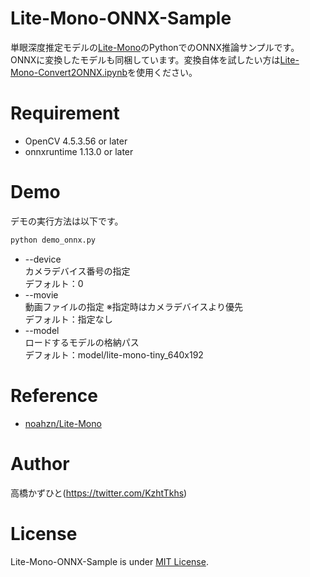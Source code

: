 # Lite-Mono-ONNX-Sample
単眼深度推定モデルの[Lite-Mono](https://github.com/noahzn/Lite-Mono)のPythonでのONNX推論サンプルです。<br>
ONNXに変換したモデルも同梱しています。変換自体を試したい方は[Lite-Mono-Convert2ONNX.ipynb](Lite-Mono-Convert2ONNX.ipynb)を使用ください。<br>



# Requirement 
* OpenCV 4.5.3.56 or later
* onnxruntime 1.13.0 or later

# Demo
デモの実行方法は以下です。
```bash
python demo_onnx.py
```
* --device<br>
カメラデバイス番号の指定<br>
デフォルト：0
* --movie<br>
動画ファイルの指定 ※指定時はカメラデバイスより優先<br>
デフォルト：指定なし
* --model<br>
ロードするモデルの格納パス<br>
デフォルト：model/lite-mono-tiny_640x192

# Reference
* [noahzn/Lite-Mono](https://github.com/noahzn/Lite-Mono)

# Author
高橋かずひと(https://twitter.com/KzhtTkhs)
 
# License 
Lite-Mono-ONNX-Sample is under [MIT License](LICENSE).
